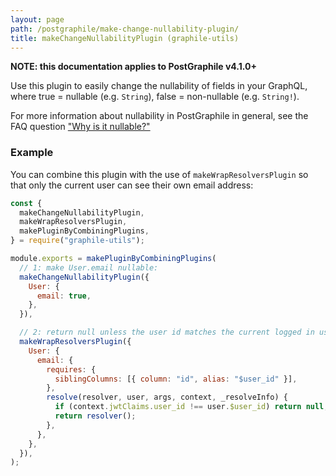 ```yaml
---
layout: page
path: /postgraphile/make-change-nullability-plugin/
title: makeChangeNullabilityPlugin (graphile-utils)
---
```


**NOTE: this documentation applies to PostGraphile v4.1.0+**

Use this plugin to easily change the nullability of fields in your GraphQL,
where true = nullable (e.g. `String`), false = non-nullable (e.g. `String!`).

For more information about nullability in PostGraphile in general, see the FAQ
question ["Why is it nullable?"](./why-nullable)

### Example

You can combine this plugin with the use of `makeWrapResolversPlugin` so that
only the current user can see their own email address:

```js
const {
  makeChangeNullabilityPlugin,
  makeWrapResolversPlugin,
  makePluginByCombiningPlugins,
} = require("graphile-utils");

module.exports = makePluginByCombiningPlugins(
  // 1: make User.email nullable:
  makeChangeNullabilityPlugin({
    User: {
      email: true,
    },
  }),

  // 2: return null unless the user id matches the current logged in user_id
  makeWrapResolversPlugin({
    User: {
      email: {
        requires: {
          siblingColumns: [{ column: "id", alias: "$user_id" }],
        },
        resolve(resolver, user, args, context, _resolveInfo) {
          if (context.jwtClaims.user_id !== user.$user_id) return null;
          return resolver();
        },
      },
    },
  }),
);
```
